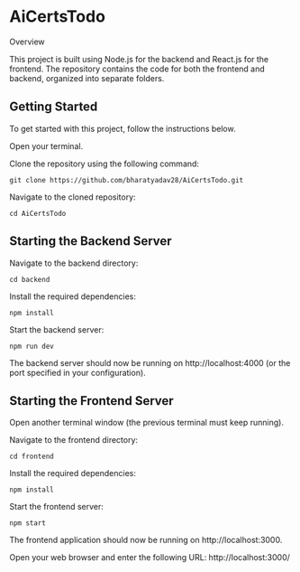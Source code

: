 # **AiCertsTodo**

Overview

This project is built using Node.js for the backend and React.js for the frontend. The repository contains the code for both the frontend and backend, organized into separate folders.

## **Getting Started**

To get started with this project, follow the instructions below.


Open your terminal.

Clone the repository using the following command:

`git clone https://github.com/bharatyadav28/AiCertsTodo.git`

Navigate to the cloned repository:

`cd AiCertsTodo`

## **Starting the Backend Server**

Navigate to the backend directory:

`cd backend`

Install the required dependencies:

`npm install`

Start the backend server:

`npm run dev`

The backend server should now be running on http://localhost:4000 (or the port specified in your configuration).

## **Starting the Frontend Server**

Open another terminal window (the previous terminal must keep running).

Navigate to the frontend directory:

`cd frontend`

Install the required dependencies:

`npm install`

Start the frontend server:

`npm start`

The frontend application should now be running on http://localhost:3000.

Open your web browser and enter the following URL:
http://localhost:3000/

